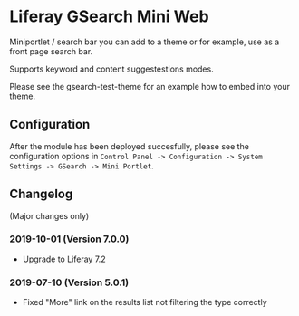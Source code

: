 # Liferay GSearch Mini Web

Miniportlet / search bar you can add to a theme or for example, use as a front page search bar.

Supports keyword and content suggestestions modes.

Please see the gsearch-test-theme for an example how to embed into your theme.

## Configuration

After the module has been deployed succesfully, please see the configuration options in `Control Panel -> Configuration -> System Settings -> GSearch -> Mini Portlet`.

## Changelog

(Major changes only)

### 2019-10-01 (Version 7.0.0)

* Upgrade to Liferay 7.2

### 2019-07-10 (Version 5.0.1)

* Fixed "More" link on the results list not filtering the type correctly